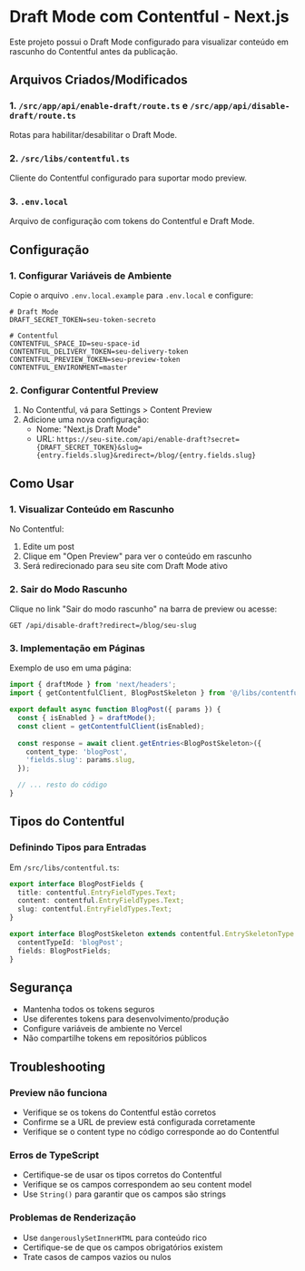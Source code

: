 # Draft Mode com Contentful - Next.js

Este projeto possui o Draft Mode configurado para visualizar conteúdo em rascunho do Contentful antes da publicação.

## Arquivos Criados/Modificados

### 1. `/src/app/api/enable-draft/route.ts` e `/src/app/api/disable-draft/route.ts`
Rotas para habilitar/desabilitar o Draft Mode.

### 2. `/src/libs/contentful.ts`
Cliente do Contentful configurado para suportar modo preview.

### 3. `.env.local`
Arquivo de configuração com tokens do Contentful e Draft Mode.

## Configuração

### 1. Configurar Variáveis de Ambiente
Copie o arquivo `.env.local.example` para `.env.local` e configure:

```env
# Draft Mode
DRAFT_SECRET_TOKEN=seu-token-secreto

# Contentful
CONTENTFUL_SPACE_ID=seu-space-id
CONTENTFUL_DELIVERY_TOKEN=seu-delivery-token
CONTENTFUL_PREVIEW_TOKEN=seu-preview-token
CONTENTFUL_ENVIRONMENT=master
```

### 2. Configurar Contentful Preview
1. No Contentful, vá para Settings > Content Preview
2. Adicione uma nova configuração:
   - Nome: "Next.js Draft Mode"
   - URL: `https://seu-site.com/api/enable-draft?secret={DRAFT_SECRET_TOKEN}&slug={entry.fields.slug}&redirect=/blog/{entry.fields.slug}`

## Como Usar

### 1. Visualizar Conteúdo em Rascunho
No Contentful:
1. Edite um post
2. Clique em "Open Preview" para ver o conteúdo em rascunho
3. Será redirecionado para seu site com Draft Mode ativo

### 2. Sair do Modo Rascunho
Clique no link "Sair do modo rascunho" na barra de preview ou acesse:
```
GET /api/disable-draft?redirect=/blog/seu-slug
```

### 3. Implementação em Páginas
Exemplo de uso em uma página:

```typescript
import { draftMode } from 'next/headers';
import { getContentfulClient, BlogPostSkeleton } from '@/libs/contentful';

export default async function BlogPost({ params }) {
  const { isEnabled } = draftMode();
  const client = getContentfulClient(isEnabled);
  
  const response = await client.getEntries<BlogPostSkeleton>({
    content_type: 'blogPost',
    'fields.slug': params.slug,
  });

  // ... resto do código
}
```

## Tipos do Contentful

### Definindo Tipos para Entradas
Em `/src/libs/contentful.ts`:

```typescript
export interface BlogPostFields {
  title: contentful.EntryFieldTypes.Text;
  content: contentful.EntryFieldTypes.Text;
  slug: contentful.EntryFieldTypes.Text;
}

export interface BlogPostSkeleton extends contentful.EntrySkeletonType {
  contentTypeId: 'blogPost';
  fields: BlogPostFields;
}
```

## Segurança

- Mantenha todos os tokens seguros
- Use diferentes tokens para desenvolvimento/produção
- Configure variáveis de ambiente no Vercel
- Não compartilhe tokens em repositórios públicos

## Troubleshooting

### Preview não funciona
- Verifique se os tokens do Contentful estão corretos
- Confirme se a URL de preview está configurada corretamente
- Verifique se o content type no código corresponde ao do Contentful

### Erros de TypeScript
- Certifique-se de usar os tipos corretos do Contentful
- Verifique se os campos correspondem ao seu content model
- Use `String()` para garantir que os campos são strings

### Problemas de Renderização
- Use `dangerouslySetInnerHTML` para conteúdo rico
- Certifique-se de que os campos obrigatórios existem
- Trate casos de campos vazios ou nulos
